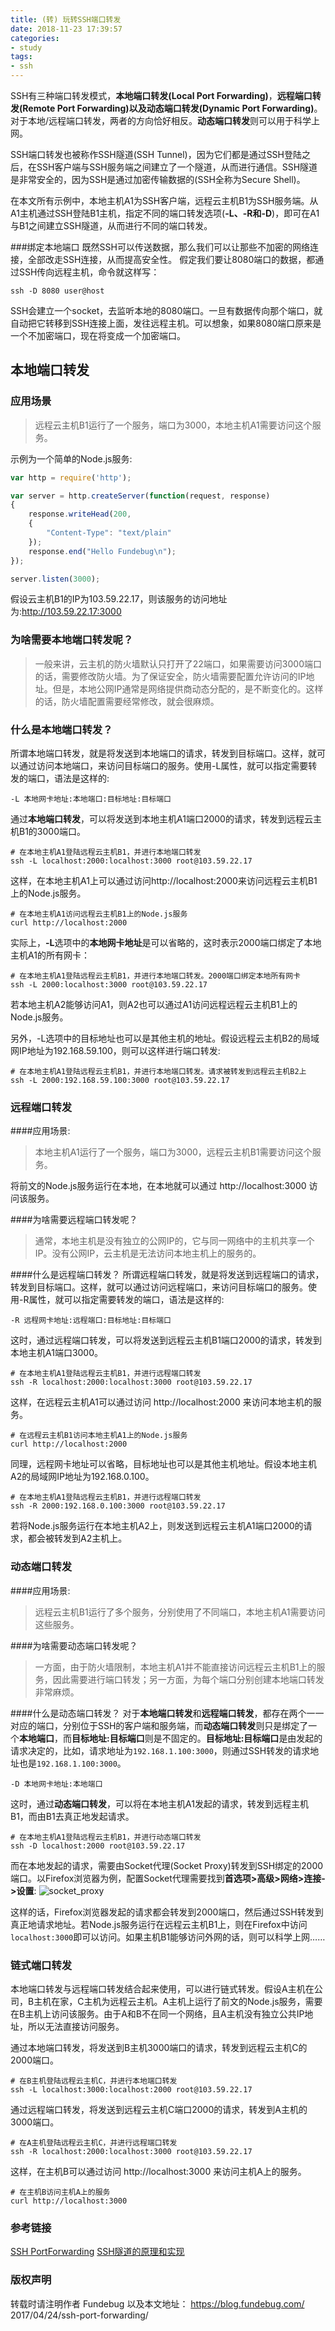 ```yaml
---
title: (转) 玩转SSH端口转发
date: 2018-11-23 17:39:57
categories:
- study
tags:
- ssh
---
```


SSH有三种端口转发模式，**本地端口转发(Local Port Forwarding)**，**远程端口转发(Remote Port Forwarding)**以及**动态端口转发(Dynamic Port Forwarding)**。对于本地/远程端口转发，两者的方向恰好相反。**动态端口转发**则可以用于科学上网。

SSH端口转发也被称作SSH隧道(SSH Tunnel)，因为它们都是通过SSH登陆之后，在SSH客户端与SSH服务端之间建立了一个隧道，从而进行通信。SSH隧道是非常安全的，因为SSH是通过加密传输数据的(SSH全称为Secure Shell)。

在本文所有示例中，本地主机A1为SSH客户端，远程云主机B1为SSH服务端。从A1主机通过SSH登陆B1主机，指定不同的端口转发选项(**-L、-R和-D**)，即可在A1与B1之间建立SSH隧道，从而进行不同的端口转发。

<!--more-->
###绑定本地端口
既然SSH可以传送数据，那么我们可以让那些不加密的网络连接，全部改走SSH连接，从而提高安全性。 假定我们要让8080端口的数据，都通过SSH传向远程主机，命令就这样写：
```
ssh -D 8080 user@host
```
SSH会建立一个socket，去监听本地的8080端口。一旦有数据传向那个端口，就自动把它转移到SSH连接上面，发往远程主机。可以想象，如果8080端口原来是一个不加密端口，现在将变成一个加密端口。

## 本地端口转发

### 应用场景
>远程云主机B1运行了一个服务，端口为3000，本地主机A1需要访问这个服务。

示例为一个简单的Node.js服务:

```js
var http = require('http');

var server = http.createServer(function(request, response)
{
    response.writeHead(200,
    {
        "Content-Type": "text/plain"
    });
    response.end("Hello Fundebug\n");
});

server.listen(3000);
```

假设云主机B1的IP为103.59.22.17，则该服务的访问地址为:http://103.59.22.17:3000

### 为啥需要本地端口转发呢？
>一般来讲，云主机的防火墙默认只打开了22端口，如果需要访问3000端口的话，需要修改防火墙。为了保证安全，防火墙需要配置允许访问的IP地址。但是，本地公网IP通常是网络提供商动态分配的，是不断变化的。这样的话，防火墙配置需要经常修改，就会很麻烦。

### 什么是本地端口转发？
所谓本地端口转发，就是将发送到本地端口的请求，转发到目标端口。这样，就可以通过访问本地端口，来访问目标端口的服务。使用-L属性，就可以指定需要转发的端口，语法是这样的:
```
-L 本地网卡地址:本地端口:目标地址:目标端口
```

通过**本地端口转发**，可以将发送到本地主机A1端口2000的请求，转发到远程云主机B1的3000端口。
```
# 在本地主机A1登陆远程云主机B1，并进行本地端口转发
ssh -L localhost:2000:localhost:3000 root@103.59.22.17
```

这样，在本地主机A1上可以通过访问http://localhost:2000来访问远程云主机B1上的Node.js服务。
```
# 在本地主机A1访问远程云主机B1上的Node.js服务
curl http://localhost:2000
```

实际上，**-L**选项中的**本地网卡地址**是可以省略的，这时表示2000端口绑定了本地主机A1的所有网卡：
```
# 在本地主机A1登陆远程云主机B1，并进行本地端口转发。2000端口绑定本地所有网卡
ssh -L 2000:localhost:3000 root@103.59.22.17
```
若本地主机A2能够访问A1，则A2也可以通过A1访问远程远程云主机B1上的Node.js服务。

另外，-L选项中的目标地址也可以是其他主机的地址。假设远程云主机B2的局域网IP地址为192.168.59.100，则可以这样进行端口转发:
```
# 在本地主机A1登陆远程云主机B1，并进行本地端口转发。请求被转发到远程云主机B2上
ssh -L 2000:192.168.59.100:3000 root@103.59.22.17
```

### 远程端口转发
####应用场景:
>本地主机A1运行了一个服务，端口为3000，远程云主机B1需要访问这个服务。

将前文的Node.js服务运行在本地，在本地就可以通过 http://localhost:3000 访问该服务。

####为啥需要远程端口转发呢？
>通常，本地主机是没有独立的公网IP的，它与同一网络中的主机共享一个IP。没有公网IP，云主机是无法访问本地主机上的服务的。

####什么是远程端口转发？
所谓远程端口转发，就是将发送到远程端口的请求，转发到目标端口。这样，就可以通过访问远程端口，来访问目标端口的服务。使用-R属性，就可以指定需要转发的端口，语法是这样的:
```
-R 远程网卡地址:远程端口:目标地址:目标端口
```
这时，通过远程端口转发，可以将发送到远程云主机B1端口2000的请求，转发到本地主机A1端口3000。

```
# 在本地主机A1登陆远程云主机B1，并进行远程端口转发
ssh -R localhost:2000:localhost:3000 root@103.59.22.17
```
这样，在远程云主机A1可以通过访问 http://localhost:2000 来访问本地主机的服务。

```
# 在远程云主机B1访问本地主机A1上的Node.js服务
curl http://localhost:2000
```
同理，远程网卡地址可以省略，目标地址也可以是其他主机地址。假设本地主机A2的局域网IP地址为192.168.0.100。

```
# 在本地主机A1登陆远程云主机B1，并进行远程端口转发
ssh -R 2000:192.168.0.100:3000 root@103.59.22.17
```
若将Node.js服务运行在本地主机A2上，则发送到远程云主机A1端口2000的请求，都会被转发到A2主机上。

### 动态端口转发
####应用场景:
>远程云主机B1运行了多个服务，分别使用了不同端口，本地主机A1需要访问这些服务。

####为啥需要动态端口转发呢？
>一方面，由于防火墙限制，本地主机A1并不能直接访问远程云主机B1上的服务，因此需要进行端口转发；另一方面，为每个端口分别创建本地端口转发非常麻烦。

####什么是动态端口转发？
对于**本地端口转发**和**远程端口转发**，都存在两个一一对应的端口，分别位于SSH的客户端和服务端，而**动态端口转发**则只是绑定了一个**本地端口**，而**目标地址:目标端口**则是不固定的。**目标地址:目标端口**是由发起的请求决定的，比如，请求地址为`192.168.1.100:3000`，则通过SSH转发的请求地址也是`192.168.1.100:3000`。

```
-D 本地网卡地址:本地端口
```
这时，通过**动态端口转发**，可以将在本地主机A1发起的请求，转发到远程主机B1，而由B1去真正地发起请求。

```
# 在本地主机A1登陆远程云主机B1，并进行动态端口转发
ssh -D localhost:2000 root@103.59.22.17
```
而在本地发起的请求，需要由Socket代理(Socket Proxy)转发到SSH绑定的2000端口。以Firefox浏览器为例，配置Socket代理需要找到**首选项>高级>网络>连接->设置**:
![socket_proxy](/images/socket_proxy.png)

这样的话，Firefox浏览器发起的请求都会转发到2000端口，然后通过SSH转发到真正地请求地址。若Node.js服务运行在远程云主机B1上，则在Firefox中访问`localhost:3000`即可以访问。如果主机B1能够访问外网的话，则可以科学上网……

### 链式端口转发
本地端口转发与远程端口转发结合起来使用，可以进行链式转发。假设A主机在公司，B主机在家，C主机为远程云主机。A主机上运行了前文的Node.js服务，需要在B主机上访问该服务。由于A和B不在同一个网络，且A主机没有独立公共IP地址，所以无法直接访问服务。

通过本地端口转发，将发送到B主机3000端口的请求，转发到远程云主机C的2000端口。

```
# 在B主机登陆远程云主机C，并进行本地端口转发
ssh -L localhost:3000:localhost:2000 root@103.59.22.17
```
通过远程端口转发，将发送到远程云主机C端口2000的请求，转发到A主机的3000端口。

```
# 在A主机登陆远程云主机C，并进行远程端口转发
ssh -R localhost:2000:localhost:3000 root@103.59.22.17
```
这样，在主机B可以通过访问 http://localhost:3000 来访问主机A上的服务。

```
# 在主机B访问主机A上的服务
curl http://localhost:3000
```

### 参考链接
[SSH PortForwarding](https://help.ubuntu.com/community/SSH/OpenSSH/PortForwarding?action=fullsearch&value=linkto%3A%22SSH%2FOpenSSH%2FPortForwarding%22&context=180)
[SSH隧道的原理和实现](http://www.pchou.info/linux/2015/11/01/ssh-tunnel.html)

### 版权声明
转载时请注明作者 Fundebug 以及本文地址：
https://blog.fundebug.com/ 2017/04/24/ssh-port-forwarding/